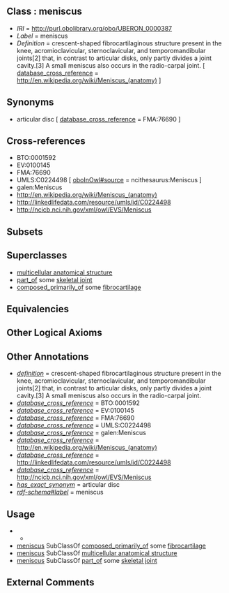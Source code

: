 
## Class : meniscus

 * *IRI* = http://purl.obolibrary.org/obo/UBERON_0000387
 * *Label* = meniscus
 * *Definition* = crescent-shaped fibrocartilaginous structure present in the knee, acromioclavicular, sternoclavicular, and temporomandibular joints[2] that, in contrast to articular disks, only partly divides a joint cavity.[3] A small meniscus also occurs in the radio-carpal joint. [ [database_cross_reference](../../ef/oboInOwl#hasDbXref.md) = http://en.wikipedia.org/wiki/Meniscus_(anatomy) ]

## Synonyms

 * articular disc [ [database_cross_reference](../../ef/oboInOwl#hasDbXref.md) = FMA:76690 ]

## Cross-references

 * BTO:0001592
 * EV:0100145
 * FMA:76690
 * UMLS:C0224498 [ [oboInOwl#source](../../ce/oboInOwl#source.md) = ncithesaurus:Meniscus ]
 * galen:Meniscus
 * http://en.wikipedia.org/wiki/Meniscus_(anatomy)
 * http://linkedlifedata.com/resource/umls/id/C0224498
 * http://ncicb.nci.nih.gov/xml/owl/EVS/Meniscus

## Subsets


## Superclasses

 * [multicellular anatomical structure](../../UBERON/00/UBERON_0010000.md)
 * [part_of](../../BFO/50/BFO_0000050.md) some [skeletal joint](../../UBERON/82/UBERON_0000982.md)
 * [composed_primarily_of](../../RO/73/RO_0002473.md) some [fibrocartilage](../../UBERON/95/UBERON_0001995.md)

## Equivalencies


## Other Logical Axioms


## Other Annotations

 * *[definition](../../IAO/15/IAO_0000115.md)* = crescent-shaped fibrocartilaginous structure present in the knee, acromioclavicular, sternoclavicular, and temporomandibular joints[2] that, in contrast to articular disks, only partly divides a joint cavity.[3] A small meniscus also occurs in the radio-carpal joint.
 * *[database_cross_reference](../../ef/oboInOwl#hasDbXref.md)* = BTO:0001592
 * *[database_cross_reference](../../ef/oboInOwl#hasDbXref.md)* = EV:0100145
 * *[database_cross_reference](../../ef/oboInOwl#hasDbXref.md)* = FMA:76690
 * *[database_cross_reference](../../ef/oboInOwl#hasDbXref.md)* = UMLS:C0224498
 * *[database_cross_reference](../../ef/oboInOwl#hasDbXref.md)* = galen:Meniscus
 * *[database_cross_reference](../../ef/oboInOwl#hasDbXref.md)* = http://en.wikipedia.org/wiki/Meniscus_(anatomy)
 * *[database_cross_reference](../../ef/oboInOwl#hasDbXref.md)* = http://linkedlifedata.com/resource/umls/id/C0224498
 * *[database_cross_reference](../../ef/oboInOwl#hasDbXref.md)* = http://ncicb.nci.nih.gov/xml/owl/EVS/Meniscus
 * *[has_exact_synonym](../../ym/oboInOwl#hasExactSynonym.md)* = articular disc
 * *[rdf-schema#label](../../el/rdf-schema#label.md)* = meniscus

## Usage

 * -
 * [meniscus](../../UBERON/87/UBERON_0000387.md) SubClassOf [composed_primarily_of](../../RO/73/RO_0002473.md) some [fibrocartilage](../../UBERON/95/UBERON_0001995.md)
 * [meniscus](../../UBERON/87/UBERON_0000387.md) SubClassOf [multicellular anatomical structure](../../UBERON/00/UBERON_0010000.md)
 * [meniscus](../../UBERON/87/UBERON_0000387.md) SubClassOf [part_of](../../BFO/50/BFO_0000050.md) some [skeletal joint](../../UBERON/82/UBERON_0000982.md)

## External Comments

